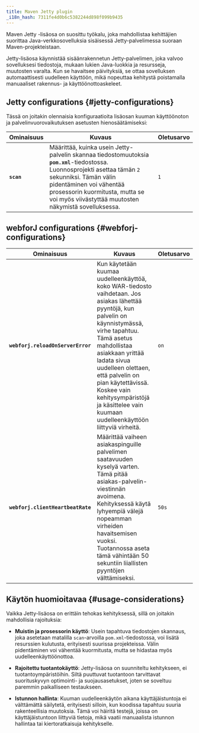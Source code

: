 ```yaml
---
title: Maven Jetty plugin
_i18n_hash: 7311fe4d0b6c5382244d898f099b9435
---
```

Maven Jetty -lisäosa on suosittu työkalu, joka mahdollistaa kehittäjien suorittaa Java-verkkosovelluksia sisäisessä Jetty-palvelimessa suoraan Maven-projekteistaan.

Jetty-lisäosa käynnistää sisäänrakennetun Jetty-palvelimen, joka valvoo sovelluksesi tiedostoja, mukaan lukien Java-luokkia ja resursseja, muutosten varalta. Kun se havaitsee päivityksiä, se ottaa sovelluksen automaattisesti uudelleen käyttöön, mikä nopeuttaa kehitystä poistamalla manuaaliset rakennus- ja käyttöönottoaskeleet.

## Jetty configurations {#jetty-configurations}

Tässä on joitakin olennaisia konfiguraatioita lisäosan kuuman käyttöönoton ja palvelinvuorovaikutuksen asetusten hienosäätämiseksi:

| Ominaisuus                          | Kuvaus                                                                                                                                                                           | Oletusarvo     |
|-----------------------------------|---------------------------------------------------------------------------------------------------------------------------------------------------------------------------------------|----------------|
| **`scan`**         | Määrittää, kuinka usein Jetty-palvelin skannaa tiedostomuutoksia **`pom.xml`**-tiedostossa. Luonnosprojekti asettaa tämän `2` sekunniksi. Tämän välin pidentäminen voi vähentää prosessorin kuormitusta, mutta se voi myös viivästyttää muutosten näkymistä sovelluksessa. | `1`            |

## webforJ configurations {#webforj-configurations}

| Ominaisuus                          | Kuvaus                                                                                                                                                                           | Oletusarvo     |
|-----------------------------------|---------------------------------------------------------------------------------------------------------------------------------------------------------------------------------------|----------------|
| **`webforj.reloadOnServerError`** | Kun käytetään kuumaa uudelleenkäyttöä, koko WAR-tiedosto vaihdetaan. Jos asiakas lähettää pyyntöjä, kun palvelin on käynnistymässä, virhe tapahtuu. Tämä asetus mahdollistaa asiakkaan yrittää ladata sivua uudelleen olettaen, että palvelin on pian käytettävissä. Koskee vain kehitysympäristöjä ja käsittelee vain kuumaan uudelleenkäyttöön liittyviä virheitä. | `on`           |
| **`webforj.clientHeartbeatRate`** | Määrittää vaiheen asiakaspinguille palvelimen saatavuuden kyselyä varten. Tämä pitää asiakas-palvelin-viestinnän avoimena. Kehityksessä käytä lyhyempiä välejä nopeamman virheiden havaitsemisen vuoksi. Tuotannossa aseta tämä vähintään 50 sekuntiin liiallisten pyyntöjen välttämiseksi. | `50s`          |

## Käytön huomioitavaa {#usage-considerations}

Vaikka Jetty-lisäosa on erittäin tehokas kehityksessä, sillä on joitakin mahdollisia rajoituksia:

- **Muistin ja prosessorin käyttö**: Usein tapahtuva tiedostojen skannaus, joka asetetaan matalilla `scan`-arvoilla `pom.xml`-tiedostossa, voi lisätä resurssien kulutusta, erityisesti suurissa projekteissa. Välin pidentäminen voi vähentää kuormitusta, mutta se hidastaa myös uudelleenkäyttöönottoa.

- **Rajoitettu tuotantokäyttö**: Jetty-lisäosa on suunniteltu kehitykseen, ei tuotantoympäristöihin. Siltä puuttuvat tuotantoon tarvittavat suorituskyvyn optimointi- ja suojausasetukset, joten se soveltuu paremmin paikalliseen testaukseen.

- **Istunnon hallinta**: Kuuman uudelleenkäytön aikana käyttäjäistuntoja ei välttämättä säilytetä, erityisesti silloin, kun koodissa tapahtuu suuria rakenteellisia muutoksia. Tämä voi häiritä testejä, joissa on käyttäjäistuntoon liittyviä tietoja, mikä vaatii manuaalista istunnon hallintaa tai kiertoratkaisuja kehitykselle.
